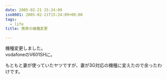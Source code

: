 ```yaml
---
date: 2005-02-21 15:24:09
iso8601: 2005-02-21T15:24:09+09:00
tags:
  - life
title: 携帯の機種変更

---
```


<div class="entry-body">
  <p>機種変更しました。<br />
    vodafoneのV601SHに。</p>

  <p>もともと妻が使っていたヤツですが、妻が3G対応の機種に変えたので余ったわけです。</p>
</div>
